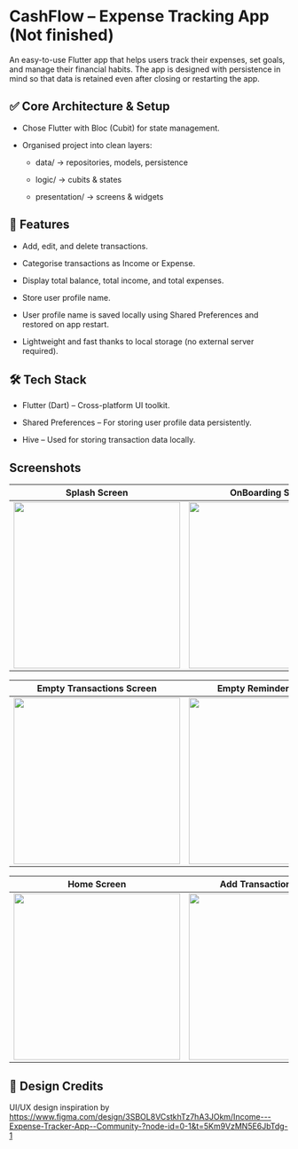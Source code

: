 # CashFlow – Expense Tracking App (Not finished)
An easy-to-use Flutter app that helps users track their expenses, set goals, and manage their financial habits. The app is designed with persistence in mind so that data is retained even after closing or restarting the app.


## ✅ Core Architecture & Setup

- Chose Flutter with Bloc (Cubit) for state management.

- Organised project into clean layers:

   - data/ → repositories, models, persistence

   - logic/ → cubits & states

   - presentation/ → screens & widgets
 

## 🚀 Features

- Add, edit, and delete transactions.

- Categorise transactions as Income or Expense.

- Display total balance, total income, and total expenses.

- Store user profile name.

- User profile name is saved locally using Shared Preferences and restored on app restart.

- Lightweight and fast thanks to local storage (no external server required).

## 🛠️ Tech Stack

- Flutter (Dart) – Cross-platform UI toolkit.

- Shared Preferences – For storing user profile data persistently.

- Hive – Used for storing transaction data locally.


## Screenshots

| Splash Screen | OnBoarding Screen | Sign Up Screen |
|--------------|------------------------|-------------------|
| <img width="300"  src="https://github.com/user-attachments/assets/275a29fc-e2b9-4191-9878-c8e2378cdecc" /> | <img width="300"  src="https://github.com/user-attachments/assets/299207a9-f4b7-4859-b8bb-02c6ab7d0514" /> | <img width="300"  src="https://github.com/user-attachments/assets/75531f3b-c97a-4dee-99ed-8b682237d33e" /> |

| Empty Transactions Screen | Empty Reminders Screen | 
|--------------|------------------------|
| <img width="300" src="https://github.com/user-attachments/assets/0d48d09c-46ba-4f82-99aa-cd28f9b6b4de" /> | <img width="300"  src="https://github.com/user-attachments/assets/42c80a87-c7cf-4f39-9f22-3f1baca14690" /> |




| Home Screen | Add Transaction Screen | Top Spendings Screen |
|--------------|------------------------|-------------------|
| <img src="https://github.com/user-attachments/assets/0f07ff17-e5df-44b3-9070-926dde85ed36" width="300"/> | <img src="https://github.com/user-attachments/assets/c569b75a-ddf9-4b66-b2a8-0521989860b0" width="300"/> | <img src="https://github.com/user-attachments/assets/045d0b91-8a2e-4a8f-a023-02c1c1031379" width="300"/> |



## 🎨 Design Credits

UI/UX design inspiration by https://www.figma.com/design/3SBOL8VCstkhTz7hA3JOkm/Income---Expense-Tracker-App--Community-?node-id=0-1&t=5Km9VzMN5E6JbTdg-1

